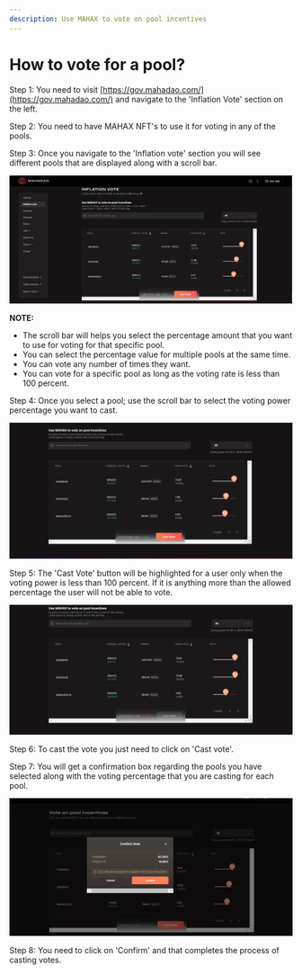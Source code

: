 ```yaml
---
description: Use MAHAX to vote on pool incentives
---
```


# How to vote for a pool?

Step 1: You need to visit [https://gov.mahadao.com/](https://gov.mahadao.com/) and navigate to the 'Inflation Vote' section on the left.&#x20;

Step 2: You need to have MAHAX NFT's to use it for voting in any of the pools.&#x20;

Step 3: Once you navigate to the 'Inflation vote' section you will see different pools that are displayed along with a scroll bar.&#x20;

![The pools that are available for users to cast their vote for; are displayed here.](<../../.gitbook/assets/1 (1).jpg>)

**NOTE:**&#x20;

* The scroll bar will helps you select the percentage amount that you want to use for voting for that specific pool.&#x20;
* You can select the percentage value for multiple pools at the same time.&#x20;
* You can vote any number of times they want.
* You can vote for a specific pool as long as the voting rate is less than 100 percent.&#x20;

Step 4: Once you select a pool; use the scroll bar to select the voting power percentage you want to cast.&#x20;

![The voting power selected by the you is displayed alongside the Cast Votes button.](../../.gitbook/assets/2.jpg)



Step 5: The 'Cast Vote' button will be highlighted for a user only when the voting power is less than 100 percent. If it is anything more than the allowed percentage the user will not be able to vote.

![ When the voting power selected by you is more than 100 percent you will be warned about the same and will not be allowed to cast your vote. ](../../.gitbook/assets/3.jpg)



Step 6: To cast the vote you just need to click on 'Cast vote'.&#x20;

Step 7: You will get a confirmation box regarding the pools you have selected along with the voting percentage that you are casting for each pool.&#x20;

![The confirm vote pop up will come up so that you can verify the details and click on confirm. ](../../.gitbook/assets/4.jpg)



Step 8: You need to click on 'Confirm' and that completes the process of casting votes.&#x20;
